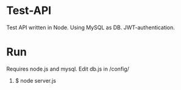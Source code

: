 # Test-API
Test API written in Node. Using MySQL as DB. JWT-authentication.

# Run
Requires node.js and mysql. Edit db.js in /config/

1. $ node server.js
